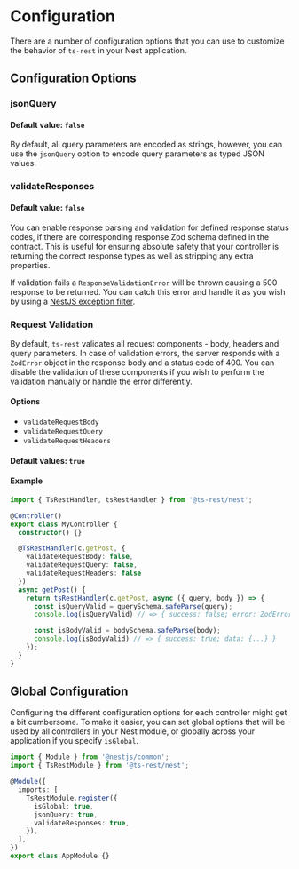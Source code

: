 # Configuration

There are a number of configuration options that you can use to customize the behavior of `ts-rest` in your Nest application.

## Configuration Options

### jsonQuery

#### Default value: `false`

By default, all query parameters are encoded as strings, however, you can use the `jsonQuery` option to encode query parameters as typed JSON values.

### validateResponses

#### Default value: `false`

You can enable response parsing and validation for defined response status codes, if there are corresponding response Zod schema defined in the contract.
This is useful for ensuring absolute safety that your controller is returning the correct response types as well as stripping any extra properties.

If validation fails a `ResponseValidationError` will be thrown causing a 500 response to be returned.
You can catch this error and handle it as you wish by using a [NestJS exception filter](https://docs.nestjs.com/exception-filters).

### Request Validation

By default, `ts-rest` validates all request components - body, headers and query parameters.
In case of validation errors, the server responds with a `ZodError` object in the response body and a status code of 400.
You can disable the validation of these components if you wish to perform the validation manually or handle the error differently.

#### Options

- `validateRequestBody`
- `validateRequestQuery`
- `validateRequestHeaders`

#### Default values: `true`

#### Example

```typescript
import { TsRestHandler, tsRestHandler } from '@ts-rest/nest';

@Controller()
export class MyController {
  constructor() {}

  @TsRestHandler(c.getPost, {
    validateRequestBody: false,
    validateRequestQuery: false,
    validateRequestHeaders: false
  })
  async getPost() {
    return tsRestHandler(c.getPost, async ({ query, body }) => {
      const isQueryValid = querySchema.safeParse(query);
      console.log(isQueryValid) // => { success: false; error: ZodError }

      const isBodyValid = bodySchema.safeParse(body);
      console.log(isBodyValid) // => { success: true; data: {...} }
    });
  }
}
```

## Global Configuration

Configuring the different configuration options for each controller might get a bit cumbersome.
To make it easier, you can set global options that will be used by all controllers in your Nest module, or globally across your application if you specify `isGlobal`.

```typescript
import { Module } from '@nestjs/common';
import { TsRestModule } from '@ts-rest/nest';

@Module({
  imports: [
    TsRestModule.register({
      isGlobal: true,
      jsonQuery: true,
      validateResponses: true,
    }),
  ],
})
export class AppModule {}
```
